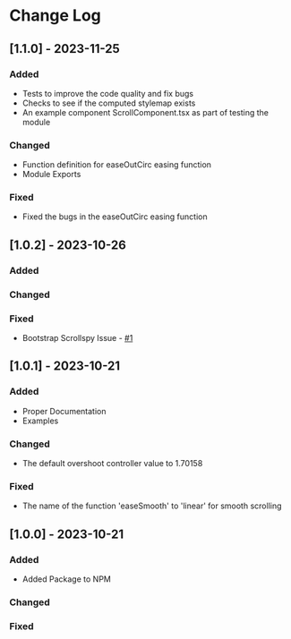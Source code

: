 # Change Log

## [1.1.0] - 2023-11-25

### Added

* Tests to improve the code quality and fix bugs
* Checks to see if the computed stylemap exists
* An example component ScrollComponent.tsx as part of testing the module

### Changed

* Function definition for easeOutCirc easing function
* Module Exports

### Fixed

* Fixed the bugs in the easeOutCirc easing function


## [1.0.2] - 2023-10-26

### Added

### Changed

### Fixed

* Bootstrap Scrollspy Issue - [#1](https://github.com/ArmaanLeg3nd/react-easing-scroll/issues/1)


## [1.0.1] - 2023-10-21

### Added

* Proper Documentation
* Examples

### Changed

* The default overshoot controller value to 1.70158

### Fixed

* The name of the function 'easeSmooth' to 'linear' for smooth scrolling


## [1.0.0] - 2023-10-21

### Added

* Added Package to NPM

### Changed

### Fixed